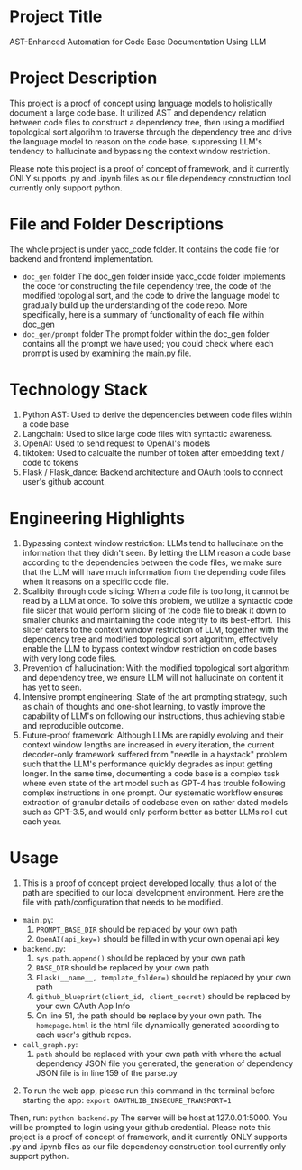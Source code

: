 # Project Title

AST-Enhanced Automation for Code Base Documentation Using LLM

# Project Description
This project is a proof of concept using language models to holistically document
a large code base. It utilized AST and dependency relation between code files to
construct a dependency tree, then using a modified topological sort algorihm to 
traverse through the dependency tree and drive the language model to reason on 
the code base, suppressing LLM's tendency to hallucinate and bypassing the context
window restriction. 

Please note this project is a proof of concept of framework, and it currently 
ONLY supports .py and .ipynb files as our file dependency construction tool 
currently only support python.


# File and Folder Descriptions
The whole project is under yacc_code folder. It contains the code file for backend 
and frontend implementation.
- `doc_gen` folder
The doc_gen folder inside yacc_code folder implements the code for constructing the
file dependency tree, the code of the modified topologial sort, and the code to drive
the language model to gradually build up the understanding of the code repo.
More specifically, here is a summary of functionality of each file within doc_gen
- `doc_gen/prompt` folder
The prompt folder within the doc_gen folder contains all the prompt we have used; 
you could check where each prompt is used by examining the main.py file.


# Technology Stack
1. Python AST: Used to derive the dependencies between code files within a code base
2. Langchain: Used to slice large code files with syntactic awareness.
3. OpenAI: Used to send request to OpenAI's models
4. tiktoken: Used to calcualte the number of token after embedding text / code to tokens
5. Flask / Flask_dance: Backend architecture and OAuth tools to connect user's github account.
   
# Engineering Highlights
1. Bypassing context window restriction: LLMs tend to hallucinate on the information that
they didn't seen. By letting the LLM reason a code base according to the dependencies between
the code files, we make sure that the LLM will have much information from the depending code files
when it reasons on a specific code file.
1. Scalibity through code slicing: When a code file is too long, it cannot be read by a LLM at once. To
solve this problem, we utilize a syntactic code file slicer that would perform slicing of the code 
file to break it down to smaller chunks and maintaining the code integrity to its best-effort.
This slicer caters to the context window restriction of LLM, together with the dependency tree 
and modified topological sort algorithm, effectively enable the LLM to bypass context window restriction
on code bases with very long code files.
2. Prevention of hallucination: With the modified topological sort algorithm and dependency tree,
we ensure LLM will not hallucinate on content it has yet to seen.
3. Intensive prompt engineering: State of the art prompting strategy, such as chain of thoughts
and one-shot learning, to vastly improve the capability of LLM's on following our instructions,
thus achieving stable and reproducible outcome.
4. Future-proof framework: Although LLMs are rapidly evolving and their context window
lengths are increased in every iteration, the current decoder-only framework suffered
from "needle in a haystack" problem such that the LLM's performance quickly degrades
as input getting longer. In the same time, documenting a code base is a complex task
where even state of the art model such as GPT-4 has trouble following complex instructions 
in one prompt. Our systematic workflow ensures extraction of granular details of codebase
even on rather dated models such as GPT-3.5, and would only perform better as better 
LLMs roll out each year.

# Usage
1. This is a proof of concept project developed locally, thus a lot of the path are
specified to our local development environment. Here are the file with path/configuration
that needs to be modified.
- `main.py`: 
    1. `PROMPT_BASE_DIR` should be replaced by your own path
    2. `OpenAI(api_key=)` should be filled in with your own openai api key
- `backend.py`:
    1. `sys.path.append()` should be replaced by your own path
    2. `BASE_DIR` should be replaced by your own path
    3. `Flask(__name__, template_folder=)` should be replaced by your own path
    4. `github_blueprint(client_id, client_secret)` should be replaced by your own OAuth App Info
    5. On line 51, the path should be replace by your own path. The `homepage.html` is the html file
       dynamically generated according to each user's github repos.
- `call_graph.py`:
    1. `path` should be replaced with your own path with where the actual dependency JSON file you 
        generated, the generation of dependency JSON file is in line 159 of the parse.py

2. To run the web app, please run this command in the terminal before starting the app:
`export OAUTHLIB_INSECURE_TRANSPORT=1`

Then, run: `python backend.py`
The server will be host at 127.0.0.1:5000. 
You will be prompted to login using your github credential. 
Please note this project is a proof of concept of framework, and it currently 
ONLY supports .py and .ipynb files as our file dependency construction tool 
currently only support python.

